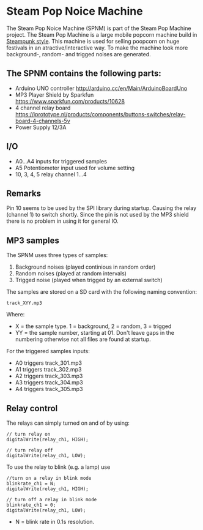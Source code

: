 Steam Pop Noice Machine
====

The Steam Pop Noice Machine (SPNM) is part of the Steam Pop Machine project. The Steam Pop Machine is a large mobile popcorn  machine build in [Steampunk style](http://nl.wikipedia.org/wiki/Steampunk). This machine is used for selling poopcorn on huge festivals in an atractive/interactive way. To make the machine look more background-, random- and trigged noises are generated.

The SPNM contains the following parts:
----
 - Arduino UNO controller http://arduino.cc/en/Main/ArduinoBoardUno
 - MP3 Player Shield by Sparkfun https://www.sparkfun.com/products/10628
 - 4 channel relay board https://iprototype.nl/products/components/buttons-switches/relay-board-4-channels-5v
 - Power Supply 12/3A


I/O
----
 - A0...A4 inputs for triggered samples
 - A5 Potentiometer input used for volume setting
 - 10, 3, 4, 5 relay channel 1...4

Remarks
----
Pin 10 seems to be used by the SPI library during startup. Causing the relay (channel 1) to switch shortly. Since the pin is not used by the MP3 shield there is no problem in using it for general IO.

MP3 samples
----
The SPNM uses three types of samples:
 1. Background noises (played continious in random order)
 2. Random noises (played at random intervals)
 3. Trigged noise (played when trigged by an external switch)

The samples are stored on a SD card with the following naming convention:
```
track_XYY.mp3
```
Where:
 - X = the sample type. 1 = background, 2 = random, 3 = trigged
 - YY = the sample number, starting at 01. Don't leave gaps in the numbering otherwise not all files are found at startup.

For the triggered samples inputs:
 - A0 triggers track_301.mp3
 - A1 triggers track_302.mp3
 - A2 triggers track_303.mp3
 - A3 triggers track_304.mp3
 - A4 triggers track_305.mp3

Relay control
----
The relays can simply turned on and of by using:
```
// turn relay on
digitalWrite(relay_ch1, HIGH);

// turn relay off
digitalWrite(relay_ch1, LOW);
```
To use the relay to blink (e.g. a lamp) use
```
//turn on a relay in blink mode
blinkrate_ch1 = N;
digitalWrite(relay_ch1, HIGH);

// turn off a relay in blink mode
blinkrate_ch1 = 0;
digitalWrite(relay_ch1, LOW);
```
 - N = blink rate in 0.1s resolution.

